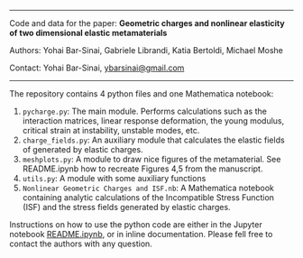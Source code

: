 ************************************************************************************
Code and data for the paper:
**Geometric charges and nonlinear elasticity of two dimensional elastic metamaterials**

Authors:
Yohai Bar-Sinai, Gabriele Librandi, Katia Bertoldi, Michael Moshe

Contact: Yohai Bar-Sinai, ybarsinai@gmail.com
************************************************************************************

The repository contains 4 python files and one Mathematica notebook:
1. `pycharge.py`:  The main module. Performs calculations such as the interaction matrices, 
   linear response deformation, the young modulus, critical strain at instability, unstable modes, etc.
2. `charge_fields.py`: An auxiliary module that calculates the elastic fields of generated by elastic charges.
3. `meshplots.py`: A module to draw nice figures of the metamaterial. See README.ipynb how to recreate 
    Figures 4,5 from the manuscript.
4. `utils.py`: A module with some auxiliary functions
5. `Nonlinear Geometric Charges and ISF.nb`: A Mathematica notebook containing analytic calculations of the 
    Incompatible Stress Function (ISF) and the stress fields generated by elastic charges.

Instructions on how to use the python code are either in the Jupyter notebook [README.ipynb](README.ipynb), or in
inline documentation. Please fell free to contact the authors with any question.


